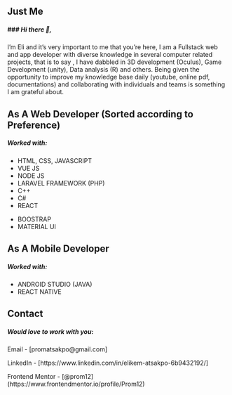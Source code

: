 <h2>Just Me</h2>

<h5>### Hi there 👋,</h5> 
I’m Eli and it’s very important to me that you’re here, I am a Fullstack web and app developer with diverse knowledge in several computer related projects, that is to say , I have dabbled in  3D development (Oculus), Game Development (unity), Data analysis (R) and others. Being given the opportunity to improve my knowledge base daily (youtube, online pdf, documentations) and collaborating with individuals and teams is something I am grateful about.

<h2>As A Web Developer (Sorted according to Preference) </h2>
<h5>Worked with:</h5>
<ul>
  <li>HTML, CSS, JAVASCRIPT</li>
  <li>VUE JS</li>
  <li>NODE JS</li>
  <li>LARAVEL FRAMEWORK (PHP)</li>
  <li>C++</li>
  <li>C#</li>
  <li>REACT</li>
</ul>

<ul>
  <li>BOOSTRAP</li>
  <li>MATERIAL UI</li>
</ul>
<h2>As A Mobile Developer</h2>
<h5>Worked with:</h5>
<ul>
  <li>ANDROID STUDIO (JAVA)</li>
  <li>REACT NATIVE</li>
</ul>

<h2>Contact</h2>
<h5>Would love to work with you:</h5>

<p>Email - [promatsakpo@gmail.com]</p>
<p>LinkedIn - [https://www.linkedin.com/in/elikem-atsakpo-6b9432192/]</p>
<p> Frontend Mentor - [@prom12](https://www.frontendmentor.io/profile/Prom12)</p>
<!--
**Prom12/Prom12** is a ✨ _special_ ✨ repository because its `README.md` (this file) appears on your GitHub profile.






- 🔭 I’m currently working on ...
- 🌱 I’m currently learning ...
- 👯 I’m looking to collaborate on ...
- 🤔 I’m looking for help with ...
- 💬 Ask me about ...
- 📫 How to reach me: ...
- 😄 Pronouns: ...
- ⚡ Fun fact: ...
-->
